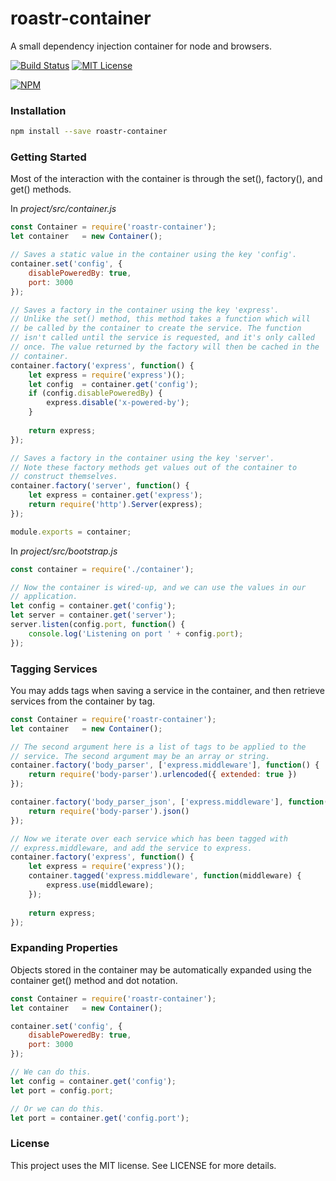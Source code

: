 roastr-container
================
A small dependency injection container for node and browsers.

[![Build Status](https://img.shields.io/travis/headzoo/roastr-container/master.svg?style=flat-square)](https://travis-ci.org/headzoo/roastr-container)
[![MIT License](https://img.shields.io/badge/license-MIT-blue.svg?style=flat-square)](https://raw.githubusercontent.com/headzoo/roastr-container/master/LICENSE.md)

[![NPM](https://nodei.co/npm/roastr-container.png)](https://nodei.co/npm/roastr-container/)

### Installation

```sh
npm install --save roastr-container
```


### Getting Started
Most of the interaction with the container is through the set(),
factory(), and get() methods.

In *project/src/container.js*

```js
const Container = require('roastr-container');
let container   = new Container();

// Saves a static value in the container using the key 'config'.
container.set('config', {
    disablePoweredBy: true,
    port: 3000
});

// Saves a factory in the container using the key 'express'.
// Unlike the set() method, this method takes a function which will
// be called by the container to create the service. The function
// isn't called until the service is requested, and it's only called
// once. The value returned by the factory will then be cached in the
// container.
container.factory('express', function() {
    let express = require('express')();
    let config  = container.get('config');
    if (config.disablePoweredBy) {
        express.disable('x-powered-by');
    }
    
    return express;
});

// Saves a factory in the container using the key 'server'.
// Note these factory methods get values out of the container to
// construct themselves.
container.factory('server', function() {
    let express = container.get('express');
    return require('http').Server(express);
});

module.exports = container;
```

In *project/src/bootstrap.js*

```js
const container = require('./container');

// Now the container is wired-up, and we can use the values in our
// application.
let config = container.get('config');
let server = container.get('server');
server.listen(config.port, function() {
    console.log('Listening on port ' + config.port);
});
```


### Tagging Services
You may adds tags when saving a service in the container, and then
retrieve services from the container by tag.

```js
const Container = require('roastr-container');
let container   = new Container();

// The second argument here is a list of tags to be applied to the
// service. The second argument may be an array or string.
container.factory('body_parser', ['express.middleware'], function() {
    return require('body-parser').urlencoded({ extended: true })
});

container.factory('body_parser_json', ['express.middleware'], function() {
    return require('body-parser').json()
});

// Now we iterate over each service which has been tagged with
// express.middleware, and add the service to express.
container.factory('express', function() {
    let express = require('express')();
    container.tagged('express.middleware', function(middleware) {
        express.use(middleware);
    });
    
    return express;
});
```


### Expanding Properties
Objects stored in the container may be automatically expanded using the
container get() method and dot notation.

```js
const Container = require('roastr-container');
let container   = new Container();

container.set('config', {
    disablePoweredBy: true,
    port: 3000
});

// We can do this.
let config = container.get('config');
let port = config.port;

// Or we can do this.
let port = container.get('config.port');
```

### License
This project uses the MIT license. See LICENSE for more details.
